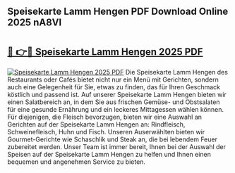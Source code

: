 ## Speisekarte Lamm Hengen PDF Download Online 2025 nA8Vl

# <h2><a href="http://gcaze9i.nevu.top/?p=Speisekarte+Lamm+Hengen">🔗 👉🔴 Speisekarte Lamm Hengen 2025 PDF</a></h2>

[![Speisekarte Lamm Hengen 2025 PDF](https://i.imgur.com/dBaPXMq.png)](http://gcaze9i.nevu.top/?p=Speisekarte+Lamm+Hengen)
Die Speisekarte Lamm Hengen des Restaurants oder Cafés bietet nicht nur ein Menü mit Gerichten, sondern auch eine Gelegenheit für Sie, etwas zu finden, das für Ihren Geschmack köstlich und passend ist. Auf unserer Speisekarte Lamm Hengen bieten wir einen Salatbereich an, in dem Sie aus frischen Gemüse- und Obstsalaten für eine gesunde Ernährung und ein leckeres Mittagessen wählen können. Für diejenigen, die Fleisch bevorzugen, bieten wir eine Auswahl an Gerichten auf der Speisekarte Lamm Hengen an: Rindfleisch, Schweinefleisch, Huhn und Fisch. Unseren Auserwählten bieten wir Gourmet-Gerichte wie Schaschlik und Steak an, die bei lebendem Feuer zubereitet werden. Unser Team ist immer bereit, Ihnen bei der Auswahl der Speisen auf der Speisekarte Lamm Hengen zu helfen und Ihnen einen bequemen und angenehmen Service zu bieten.
